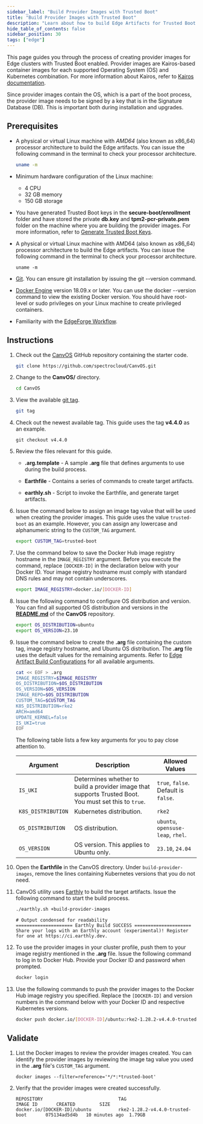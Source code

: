 ```yaml
---
sidebar_label: "Build Provider Images with Trusted Boot"
title: "Build Provider Images with Trusted Boot"
description: "Learn about how to build Edge Artifacts for Trusted Boot."
hide_table_of_contents: false
sidebar_position: 30
tags: ["edge"]
---
```


This page guides you through the process of creating provider images for Edge clusters with Trusted Boot enabled.
Provider images are Kairos-based container images for each supported Operating System (OS) and Kubernetes combination.
For more information about Kairos, refer to [Kairos documentation](https://kairos.io/).

Since provider images contain the OS, which is a part of the boot process, the provider image needs to be signed by a
key that is in the Signature Database (DB). This is important both during installation and upgrades.

## Prerequisites

- A physical or virtual Linux machine with _AMD64_ (also known as x86_64) processor architecture to build the Edge
  artifacts. You can issue the following command in the terminal to check your processor architecture.

  ```bash
  uname -m
  ```

- Minimum hardware configuration of the Linux machine:

  - 4 CPU
  - 32 GB memory
  - 150 GB storage

- You have generated Trusted Boot keys in the **secure-boot/enrollment** folder and have stored the private **db.key**
  and **tpm2-pcr-private.pem** folder on the machine where you are building the provider images. For more information,
  refer to [Generate Trusted Boot Keys](../keys/generate-keys.md).

- A physical or virtual Linux machine with AMD64 (also known as x86_64) processor architecture to build the Edge
  artifacts. You can issue the following command in the terminal to check your processor architecture.

  ```shell
  uname -m
  ```

- [Git](https://github.com/git-guides/install-git). You can ensure git installation by issuing the git --version
  command.

- [Docker Engine](https://docs.docker.com/engine/install/) version 18.09.x or later. You can use the docker --version
  command to view the existing Docker version. You should have root-level or sudo privileges on your Linux machine to
  create privileged containers.

- Familiarity with the [EdgeForge Workflow](../../edgeforge-workflow/edgeforge-workflow.md).

## Instructions

1. Check out the [CanvOS](https://github.com/spectrocloud/CanvOS) GitHub repository containing the starter code.

   ```bash
   git clone https://github.com/spectrocloud/CanvOS.git
   ```

2. Change to the **CanvOS/** directory.

   ```bash
   cd CanvOS
   ```

3. View the available [git tag](https://github.com/spectrocloud/CanvOS/tags).

   ```bash
   git tag
   ```

4. Check out the newest available tag. This guide uses the tag **v4.4.0** as an example.

   ```shell
   git checkout v4.4.0
   ```

5. Review the files relevant for this guide.

   - **.arg.template** - A sample **.arg** file that defines arguments to use during the build process.

   - **Earthfile** - Contains a series of commands to create target artifacts.

   - **earthly.sh** - Script to invoke the Earthfile, and generate target artifacts.

6. Issue the command below to assign an image tag value that will be used when creating the provider images. This guide
   uses the value `trusted-boot` as an example. However, you can assign any lowercase and alphanumeric string to the
   `CUSTOM_TAG` argument.

   ```bash
   export CUSTOM_TAG=trusted-boot
   ```

7. Use the command below to save the Docker Hub image registry hostname in the `IMAGE_REGISTRY` argument. Before you
   execute the command, replace `[DOCKER-ID]` in the declaration below with your Docker ID. Your image registry hostname
   must comply with standard DNS rules and may not contain underscores.

   ```bash
   export IMAGE_REGISTRY=docker.io/[DOCKER-ID]
   ```

8. Issue the following command to configure OS distribution and version. You can find all supported OS distribution and
   versions in the [**README.md**](https://github.com/spectrocloud/CanvOS/blob/main/README.md) of the **CanvOS**
   repository.

   ```bash
   export OS_DISTRIBUTION=ubuntu
   export OS_VERSION=23.10
   ```

9. Issue the command below to create the **.arg** file containing the custom tag, image registry hostname, and Ubuntu OS
   distribution. The **.arg** file uses the default values for the remaining arguments. Refer to
   [Edge Artifact Build Configurations](../../edgeforge-workflow/palette-canvos/arg.md) for all available arguments.

   ```bash
   cat << EOF > .arg
   IMAGE_REGISTRY=$IMAGE_REGISTRY
   OS_DISTRIBUTION=$OS_DISTRIBUTION
   OS_VERSION=$OS_VERSION
   IMAGE_REPO=$OS_DISTRIBUTION
   CUSTOM_TAG=$CUSTOM_TAG
   K8S_DISTRIBUTION=rke2
   ARCH=amd64
   UPDATE_KERNEL=false
   IS_UKI=true
   EOF
   ```

   The following table lists a few key arguments for you to pay close attention to.

   | **Argument**       | **Description**                                                                                       | **Allowed Values**                   |
   | ------------------ | ----------------------------------------------------------------------------------------------------- | ------------------------------------ |
   | `IS_UKI`           | Determines whether to build a provider image that supports Trusted Boot. You must set this to `true`. | `true`, `false`. Default is `false`. |
   | `K8S_DISTRIBUTION` | Kubernetes distribution.                                                                              | `rke2`                               |
   | `OS_DISTRIBUTION`  | OS distribution.                                                                                      | `ubuntu`, `opensuse-leap`, `rhel`.   |
   | `OS_VERSION`       | OS version. This applies to Ubuntu only.                                                              | `23.10`, `24.04`                     |

10. Open the **Earthfile** in the CanvOS directory. Under `build-provider-images`, remove the lines containing
    Kubernetes versions that you do not need.

11. CanvOS utility uses [Earthly](https://earthly.dev/) to build the target artifacts. Issue the following command to
    start the build process.

    ```bash
    ./earthly.sh +build-provider-images
    ```

    ```hideClipboard bash
    # Output condensed for readability
    ===================== Earthly Build SUCCESS =====================
    Share your logs with an Earthly account (experimental)! Register for one at https://ci.earthly.dev.
    ```

12. To use the provider images in your cluster profile, push them to your image registry mentioned in the **.arg** file.
    Issue the following command to log in to Docker Hub. Provide your Docker ID and password when prompted.

    ```bash
    docker login
    ```

13. Use the following commands to push the provider images to the Docker Hub image registry you specified. Replace the
    `[DOCKER-ID]` and version numbers in the command below with your Docker ID and respective Kubernetes versions.

    ```bash
    docker push docker.io/[DOCKER-ID]/ubuntu:rke2-1.28.2-v4.4.0-trusted-boot
    ```

## Validate

1. List the Docker images to review the provider images created. You can identify the provider images by reviewing the
   image tag value you used in the **.arg** file's `CUSTOM_TAG` argument.

   ```
   docker images --filter=reference='*/*:*trusted-boot'
   ```

2. Verify that the provider images were created successfully.

   ```hideClipboard
   REPOSITORY                            TAG                                   IMAGE ID       CREATED         SIZE
   docker.io/[DOCKER-ID]/ubuntu          rke2-1.28.2-v4.4.0-trusted-boot       075134ad5d4b   10 minutes ago  1.79GB
   ```
